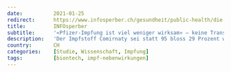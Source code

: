 ```yaml
---
date:          2021-01-25
redirect:      https://www.infosperber.ch/gesundheit/public-health/die-pfizer-impfung-ist-viel-weniger-wirksam-keine-transparenz/
title:         INFOsperber
subtitle:      '«Pfizer-Impfung ist viel weniger wirksam» – keine Transparenz'
description:   'Der Impfstoff Comirnaty sei statt 95 bloss 29 Prozent wirksam, erklärt Peter Doshi, Spezialist für Medikamentensicherheit.'
country:       CH
categories:    [Studie, Wissenschaft, Impfung]
tags:          [biontech, impf-nebenwirkungen]
---
```

